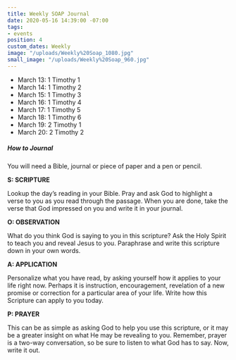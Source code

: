 ```yaml
---
title: Weekly SOAP Journal
date: 2020-05-16 14:39:00 -07:00
tags:
- events
position: 4
custom_dates: Weekly
image: "/uploads/Weekly%20Soap_1080.jpg"
small_image: "/uploads/Weekly%20Soap_960.jpg"
---
```


* March 13: 1 Timothy 1
* March 14: 1 Timothy 2
* March 15: 1 Timothy 3
* March 16: 1 Timothy 4
* March 17: 1 Timothy 5
* March 18: 1 Timothy 6
* March 19: 2 Timothy 1
* March 20: 2 Timothy 2

##### How to Journal

You will need a Bible, journal or piece of paper and a pen or pencil.

**S: SCRIPTURE**

Lookup the day’s reading in your Bible. Pray and ask God to highlight a verse to you as you read through the passage. When you are done, take the verse that God impressed on you and write it in your journal.

**O: OBSERVATION**

What do you think God is saying to you in this scripture? Ask the Holy Spirit to teach you and reveal Jesus to you. Paraphrase and write this scripture down in your own words.

**A: APPLICATION**

Personalize what you have read, by asking yourself how it applies to your life right now. Perhaps it is instruction, encouragement, revelation of a new promise or correction for a particular area of your life. Write how this Scripture can apply to you today.

**P: PRAYER**

This can be as simple as asking God to help you use this scripture, or it may be a greater insight on what He may be revealing to you. Remember, prayer is a two-way conversation, so be sure to listen to what God has to say. Now, write it out.